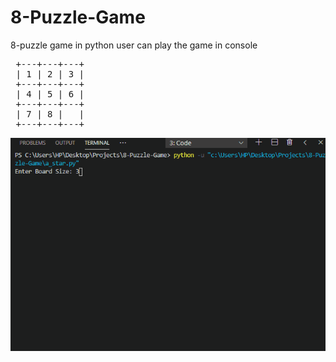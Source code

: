 # 8-Puzzle-Game
8-puzzle game in python
user can play the game in console
<pre>
 +---+---+---+
 | 1 | 2 | 3 |
 +---+---+---+
 | 4 | 5 | 6 |
 +---+---+---+
 | 7 | 8 |   |
 +---+---+---+
</pre>
![](Images/n_puzzle_a_star.gif)
